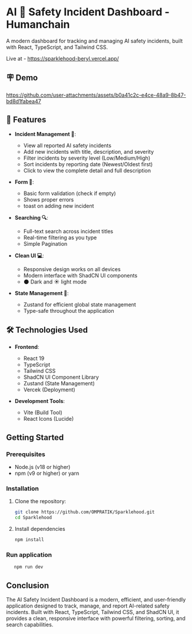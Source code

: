 # AI 🤖 Safety Incident Dashboard -  Humanchain
A modern dashboard for tracking and managing AI safety incidents, built with React, TypeScript, and Tailwind CSS.

Live at - https://sparklehood-beryl.vercel.app/

## 🪧 Demo

https://github.com/user-attachments/assets/b0a41c2c-e4ce-48a9-8b47-bd8d1fabea47

## 💫 Features

- **Incident Management 🎇**:
  - View all reported AI safety incidents
  - Add new incidents with title, description, and severity
  - Filter incidents by severity level (Low/Medium/High)
  - Sort incidents by reporting date (Newest/Oldest first)
  - Click to view the complete detail and full description
 
- **Form 📝**:
  - Basic form validation (check if empty)
  - Shows proper errors
  - toast on adding new incident

- **Searching 🔍**:
  - Full-text search across incident titles
  - Real-time filtering as you type
  - Simple Pagination

- **Clean UI 💻**:
  - Responsive design works on all devices
  - Modern interface with ShadCN UI components
  - 🌑 Dark and ☀️ light mode

- **State Management 🔧**:
  - Zustand for efficient global state management
  - Type-safe throughout the application

## 🛠️ Technologies Used

- **Frontend**:
  - React 19
  - TypeScript
  - Tailwind CSS
  - ShadCN UI Component Library
  - Zustand (State Management)
  - Vercek (Deployment)

- **Development Tools**:
  - Vite (Build Tool)
  - React Icons (Lucide)

## Getting Started

### Prerequisites

- Node.js (v18 or higher)
- npm (v9 or higher) or yarn

### Installation

1. Clone the repository:
   ```bash
   git clone https://github.com/OMPRATIK/Sparklehood.git
   cd Sparklehood
   ```
2. Install dependencies
   ```bash
   npm install
   ```
### Run application

```bash
   npm run dev
```

## Conclusion
The AI Safety Incident Dashboard is a modern, efficient, and user-friendly application designed to track, manage, and report AI-related safety incidents. Built with React, TypeScript, Tailwind CSS, and ShadCN UI, it provides a clean, responsive interface with powerful filtering, sorting, and search capabilities.
